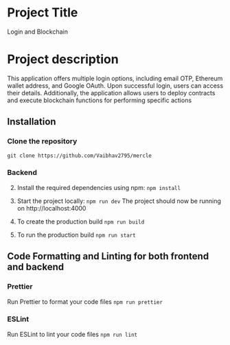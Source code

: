 # Project Title

Login and Blockchain

# Project description

This application offers multiple login options, including email OTP, Ethereum wallet address, and Google OAuth. Upon successful login, users can access their details. Additionally, the application allows users to deploy contracts and execute blockchain functions for performing specific actions

## Installation

### Clone the repository

`git clone https://github.com/Vaibhav2795/mercle`

### Backend

2. Install the required dependencies using npm:
   `npm install`

3. Start the project locally:
   `npm run dev`
   The project should now be running on http://localhost:4000

4. To create the production build
   `npm run build`

5. To run the production build
   `npm run start`

## Code Formatting and Linting for both frontend and backend

### Prettier

Run Prettier to format your code files
`npm run prettier`

### ESLint

Run ESLint to lint your code files
`npm run lint`
